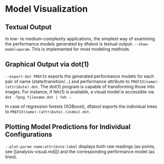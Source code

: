 # Model Visualization

## Textual Output

In low- to medium-complexity applications, the simplest way of examining the
performance models generated by dfatool is textual output: `--show-model=param`.
This is implemented for most modeling methods.

## Graphical Output via dot(1)

`--export-dot PREFIX` exports the generated performance models for each pair of
name (state/transition/…) and performance attribute to
`PREFIX(name)-(attribute).dot`. The dot(1) program is capable of transforming
those into images. For instance, if feh(1) is available, a visual model is
accessible via `dot -Tpng filename.dot | feh -`.

In case of regression forests (XGBoost), dfatool exports the individual trees to
`PREFIX(name)-(attribute).(index).dot`.

## Plotting Model Predictions for Individual Configurations

`--plot-param name:attribute:label` displays both raw readings (as points, see
[[analysis-visual.md]]) and the corresponding performance model (as lines).
